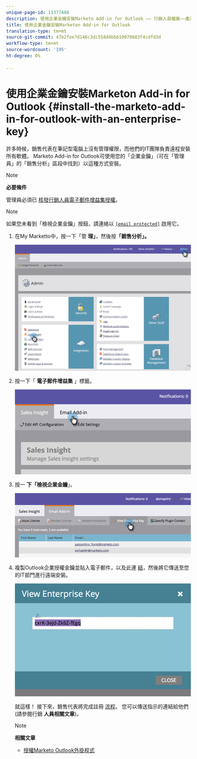 ```yaml
---
unique-page-id: 11377488
description: 使用企業金鑰安裝Marketo Add-in for Outlook —— 行銷人員檔案——產品檔案
title: 使用企業金鑰安裝Marketon Add-in for Outlook
translation-type: tm+mt
source-git-commit: 47b2fee7d146c3dc558d4bbb10070683f4cdfd3d
workflow-type: tm+mt
source-wordcount: '195'
ht-degree: 0%

---
```



# 使用企業金鑰安裝Marketon Add-in for Outlook {#install-the-marketo-add-in-for-outlook-with-an-enterprise-key}

許多時候，銷售代表在筆記型電腦上沒有管理權限，而他們的IT團隊負責遠程安裝所有軟體。 Marketo Add-in for Outlook可使用您的「企業金鑰」（可在「管理員」的「銷售分析」區段中找到）以這種方式安裝。

>[!NOTE]
>
>**必要條件**
>
>管理員必須已 [核發行銷人員電子郵件增益集授權](issue-a-marketo-email-add-in-license.md)。

>[!NOTE]
>
>如果您未看到「檢視企業金鑰」按鈕，請連絡以 [`[email protected]`](http://docs.marketo.com/cdn-cgi/l/email-protection#1c6f696c6c736e685c717d6e77796873327f7371) 啟用它。

1. 在My Marketto中，按一下「管 **理」**，然後按&#x200B;**「銷售分析」。**

   ![](assets/image2016-7-25-14-3a22-3a12.png)

1. 按一下「 **電子郵件增益集** 」標籤。

   ![](assets/image2016-7-25-14-3a23-3a57.png)

1. 按一 **下「檢視企業金鑰**」。

   ![](assets/image2016-7-25-14-3a35-3a38.png)

1. 複製Outlook企業授權金鑰並貼入電子郵件，以及此連 [結](marketo-outlook-plugin-installation-by-it.md)，然後將它傳送至您的IT部門進行遠端安裝。

   ![](assets/image2016-7-25-14-3a39-3a9.png)

   就這樣！ 接下來，銷售代表將完成註冊 [流程](authorize-the-marketo-outlook-plugin.md)。 您可以傳送指示的連結給他們(請參閱行銷 **人員相關文章**)。

   >[!NOTE]
   >
   >**相關文章**
   >
   >    
   >    
   >    * [授權Marketo Outlook外掛程式](authorize-the-marketo-outlook-plugin.md)



